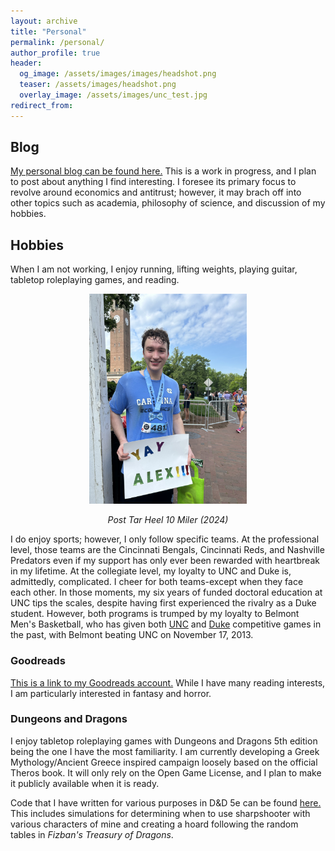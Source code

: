 ```yaml
---
layout: archive
title: "Personal"
permalink: /personal/
author_profile: true
header:
  og_image: /assets/images/images/headshot.png
  teaser: /assets/images/headshot.png
  overlay_image: /assets/images/unc_test.jpg
redirect_from:
---
```


## Blog

[My personal blog can be found here.](https://alexmarsh.io/blog) This is a work in progress, and I plan to post about anything I find interesting. I foresee its primary focus to revolve around economics and antitrust; however, it may brach off into other topics such as academia, philosophy of science, and discussion of my hobbies.

## Hobbies

When I am not working, I enjoy running, lifting weights, playing guitar, tabletop roleplaying games, and reading.

<div style="text-align: center;">
  <img src="/assets/images/tarheel10miler.jpeg" style="width: 50%; height: auto; max-width: 300;" alt="Alex Marsh is smiling in front of the University of North Carolina at Chapel Hill bell tower after completing the 2024 Tar Heel 10 miler. He is very sweat in a Carolina Economics t-shirt and holding a sign that reads &quot;YAY ALEX!!!.&quot; He is also wearing the medal for completing the race which is the shape of a bowtie along with his race bib indicating that he was runner 4813.">
  <p><em>Post Tar Heel 10 Miler (2024)</em></p>
</div>

I do enjoy sports; however, I only follow specific teams. At the professional level, those teams are the Cincinnati Bengals, Cincinnati Reds, and Nashville Predators even if my support has only ever been rewarded with heartbreak in my lifetime. At the collegiate level, my loyalty to UNC and Duke is, admittedly, complicated. I cheer for both teams-except when they face each other. In those moments, my six years of funded doctoral education at UNC tips the scales, despite having first experienced the rivalry as a Duke student. However, both programs is trumped by my loyalty to Belmont Men's Basketball, who has given both <a href="https://belmontbruins.com/sports/mens-basketball/opponent-history/university-of-north-carolina/12">UNC</a> and <a href="https://belmontbruins.com/sports/mens-basketball/opponent-history/duke-university/6">Duke</a> competitive games in the past, with Belmont beating UNC on November 17, 2013. 

### Goodreads

[This is a link to my Goodreads account.](https://www.goodreads.com/user/show/164916455-alex-marsh) While I have many reading interests, I am particularly interested in fantasy and horror.


### Dungeons and Dragons

I enjoy tabletop roleplaying games with Dungeons and Dragons 5th edition being the one I have the most familiarity. I am currently developing a Greek Mythology/Ancient Greece inspired campaign loosely based on the official Theros book. It will only rely on the Open Game License, and I plan to make it publicly available when it is ready.

Code that I have written for various purposes in D\&D 5e can be found [here.](https://github.com/alexiom/DND_Code) This includes simulations for determining when to use sharpshooter with various characters of mine and creating a hoard following the random tables in *Fizban's Treasury of Dragons*.


